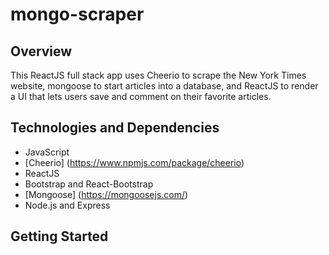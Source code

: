 # mongo-scraper
## Overview
This ReactJS full stack app uses Cheerio to scrape the New York Times website, mongoose to start articles into a database, and ReactJS to render a UI that lets users save and comment on their favorite articles.

## Technologies and Dependencies
- JavaScript
- [Cheerio] (https://www.npmjs.com/package/cheerio)
- ReactJS
- Bootstrap and React-Bootstrap
- [Mongoose] (https://mongoosejs.com/)
- Node.js and Express

## Getting Started